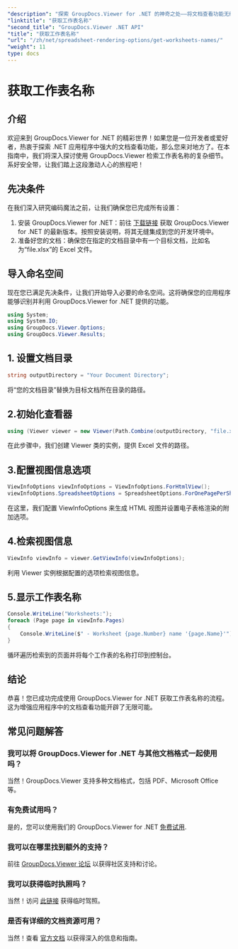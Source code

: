 ```yaml
---
"description": "探索 GroupDocs.Viewer for .NET 的神奇之处——将文档查看功能无缝集成到您的应用程序中。立即免费试用！"
"linktitle": "获取工作表名称"
"second_title": "GroupDocs.Viewer .NET API"
"title": "获取工作表名称"
"url": "/zh/net/spreadsheet-rendering-options/get-worksheets-names/"
"weight": 11
type: docs
---
```

# 获取工作表名称

## 介绍
欢迎来到 GroupDocs.Viewer for .NET 的精彩世界！如果您是一位开发者或爱好者，热衷于探索 .NET 应用程序中强大的文档查看功能，那么您来对地方了。在本指南中，我们将深入探讨使用 GroupDocs.Viewer 检索工作表名称的复杂细节。系好安全带，让我们踏上这段激动人心的旅程吧！
## 先决条件
在我们深入研究编码魔法之前，让我们确保您已完成所有设置：
1. 安装 GroupDocs.Viewer for .NET：前往 [下载链接](https://releases.groupdocs.com/viewer/net/) 获取 GroupDocs.Viewer for .NET 的最新版本。按照安装说明，将其无缝集成到您的开发环境中。
2. 准备好您的文档：确保您在指定的文档目录中有一个目标文档，比如名为“file.xlsx”的 Excel 文件。
## 导入命名空间
现在您已满足先决条件，让我们开始导入必要的命名空间。这将确保您的应用程序能够识别并利用 GroupDocs.Viewer for .NET 提供的功能。
```csharp
using System;
using System.IO;
using GroupDocs.Viewer.Options;
using GroupDocs.Viewer.Results;
```
## 1. 设置文档目录
```csharp
string outputDirectory = "Your Document Directory";
```
将“您的文档目录”替换为目标文档所在目录的路径。
## 2.初始化查看器
```csharp
using (Viewer viewer = new Viewer(Path.Combine(outputDirectory, "file.xlsx")))
```
在此步骤中，我们创建 Viewer 类的实例，提供 Excel 文件的路径。
## 3.配置视图信息选项
```csharp
ViewInfoOptions viewInfoOptions = ViewInfoOptions.ForHtmlView();
viewInfoOptions.SpreadsheetOptions = SpreadsheetOptions.ForOnePagePerSheet();
```
在这里，我们配置 ViewInfoOptions 来生成 HTML 视图并设置电子表格渲染的附加选项。
## 4.检索视图信息
```csharp
ViewInfo viewInfo = viewer.GetViewInfo(viewInfoOptions);
```
利用 Viewer 实例根据配置的选项检索视图信息。
## 5.显示工作表名称
```csharp
Console.WriteLine("Worksheets:");
foreach (Page page in viewInfo.Pages)
{
    Console.WriteLine($" - Worksheet {page.Number} name '{page.Name}'");
}
```
循环遍历检索到的页面并将每个工作表的名称打印到控制台。
## 结论
恭喜！您已成功完成使用 GroupDocs.Viewer for .NET 获取工作表名称的流程。这为增强应用程序中的文档查看功能开辟了无限可能。
## 常见问题解答
### 我可以将 GroupDocs.Viewer for .NET 与其他文档格式一起使用吗？
当然！GroupDocs.Viewer 支持多种文档格式，包括 PDF、Microsoft Office 等。
### 有免费试用吗？
是的，您可以使用我们的 GroupDocs.Viewer for .NET [免费试用](https://releases。groupdocs.com/).
### 我可以在哪里找到额外的支持？
前往 [GroupDocs.Viewer 论坛](https://forum.groupdocs.com/c/viewer/9) 以获得社区支持和讨论。
### 我可以获得临时执照吗？
当然！访问 [此链接](https://purchase.groupdocs.com/temporary-license/) 获得临时驾照。
### 是否有详细的文档资源可用？
当然！查看 [官方文档](https://tutorials.groupdocs.com/viewer/net/) 以获得深入的信息和指南。